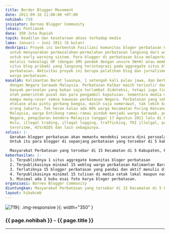 ```yaml
---
title: Border Blogger Movement
date: 2011-09-16 11:08:00 +07:00
nohibah: 719
inisiator: Borneo Blogger Community
lokasi: Pontianak
dana: 350 Juta Rupiah
topik: Keadilan dan kesetaraan akses terhadap media
lama: Januari – Juni 2011 (6 bulan)
deskripsi: Proyek ini berbentuk Fasiliasi komunitas bloger perbatasan Kalimantan Barat,
  untuk menyuarakan permasalahan-permalahan perbatasan langsung dari warga, terutama
  untuk early warning sistem. Para blogger di perbatasan bisa melaporkan langsung
  melalui teknologi HP (dengan SMS pendek dengan unsure 5W+H) atau membulish-nya di
  situs blog pribadi yang langsung terintegrasi pada aggregate situs blog komunitas
  perbatasan. Aktivitas proyek ini berupa pelatihan blog dan jurnalisme warga bagi
  warga perbatasan.
masalah: Kalimantan Barat luasnya, 1 setengah kali pulau jawa, dan berbatasan langsung
  dengan Negara Sarawak Malaysia. Perbatasan Kalbar masih terisolir dan akibatnya
  banyak persoalan yang bukan saja terlambat dideteksi, tetapi juga tidak terpantau
  oleh pemerintah pusat dan para pengambil keputusan. Sementara media mainstream tidak
  mampu meng-cover semua kawasan perbatasan Negara. Perbatasan yang seharusnya menjadi
  etalase atau pintu gerbang bangsa, masih saja semerawut, tak lebih baik dari dapur
  orang Jakarta. Tak heran kalau ada 60% warga kecamatan Puring Kencana memiliki KTP
  Malaysia, warga Entikong ramai-ramai pindah menjadi warga Sarawak, pencaplokan batas
  Negara, pengibaran bendera Malaysia tanggal 17 Agustus 2011 lalu di Kecamatan Ketungau
  Hulu, illegal trading, illegal logging, trafficking, TKI illelgal, peredaran narkoba,
  terorisme, HIV/AIDS dan lain sebagainya.
solusi: |-
  Gerakan blogger perbatasan akan memantu mendeksi secara dini persoalan-persoalan di perbatasan, dengan aktif melaporkannya dengan teknologi yang sederhana yaitu HP dengan layanan SMS (dengan rumus 5W+H), MMS, video, fhoto dengan metode jurnalisme warga yang hasilnya bisa langsung dipublish di weblog mereka masing-masing yang juga terintegrasi ke situs aggregate weblog komunitas bloger perbatasan.
  Untuk itu para blogger di sepanjang perbatasan yang tersebar di 5 kabupaten Kalbar perlu di fasilitasi, ditingkatkan kapasitasnya dan dilatih, bagaimana memaksimalkan teknologi, terutama HP, untuk melaporkan berbagai peristiwa di perbatasan

  Masyarakat Perbatasan yang tersebar di 15 Kecamatan di 5 Kabupaten, Provinsi Kalimantan Barat
keberhasilan: |-
  1. Terpublishnya 1 situs aggregate komunitas bloger perbatasan
  2. Terpublikasinya minimal 15 weblog warga perbatasan Kalimantan Barat-Sarawak.
  3. Terlatihnya 15 blogger perbatasan yang pandai dan aktif menulis di weblog agregat komunitas bloger perbatasan.
  4. Terpublikasinya minimal 15 tulisan di media cetak lokal maupun nasional tentang perbatasan yang ditulis para blogger perbatasan
  5. Minimal ada 1 buku esai foto karya bloger perbatasan.
organisasi: Borneo Blogger Community
diuntungkan: Masyarakat Perbatasan yang tersebar di 15 Kecamatan di 5 Kabupaten, Provinsi Kalimantan Barat
layout: hibahcmb
---
```


![719](/static/img/hibahcmb/719.png){: .img-responsive }{: width="350" }

### {{ page.nohibah }} - {{ page.title }}

---
